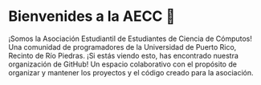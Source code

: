 # Bienvenides a la AECC 👋
¡Somos la Asociación Estudiantil de Estudiantes de Ciencia de Cómputos! Una
comunidad de programadores de la Universidad de Puerto Rico, Recinto de Río
Piedras. ¡Si estás viendo esto, has encontrado nuestra organización de GitHub!
Un espacio colaborativo con el propósito de organizar y mantener los proyectos y
el código creado para la asociación.

<!--
## Comunidad
TODO: misión de la AECC, logros, y actividades

## ¿Quisieras formar parte de la AECC?
Contáctanos por nuestro correo electrónico [aecc.rp@upr.edu](mailto:aecc.rp@upr.edu)
con la siguiente información:
- Nombre completo
- Correo electrónico (preferiblemente institucional)

La membresía tiene un costo de $5.00 anuales (de agosto a mayo).
-->
